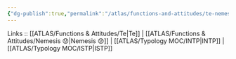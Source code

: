 ```yaml
---
{"dg-publish":true,"permalink":"/atlas/functions-and-attitudes/te-nemesis/"}
---
```


Links :: [[ATLAS/Functions & Attitudes/Te\|Te]] | [[ATLAS/Functions & Attitudes/Nemesis 😟\|Nemesis 😟]] | [[ATLAS/Typology MOC/INTP\|INTP]] | [[ATLAS/Typology MOC/ISTP\|ISTP]]
